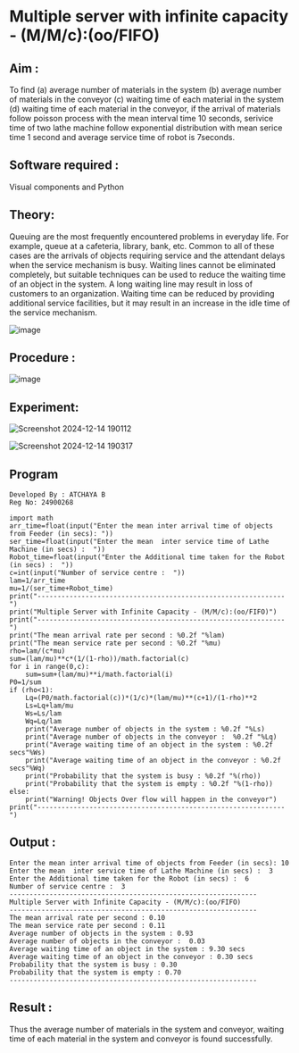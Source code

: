 # Multiple server with infinite capacity - (M/M/c):(oo/FIFO)
## Aim :
To find (a) average number of materials in the system (b) average number of materials in the conveyor (c) waiting time of each material in the system (d) waiting time of each material in the conveyor, if the arrival  of materials follow poisson process with the mean interval time 10 seconds, serivice time of two lathe machine follow exponential distribution with mean serice time 1 second and average service time of robot is 7seconds.

## Software required :
Visual components and Python

## Theory:
Queuing are the most frequently encountered problems in everyday life. For example, queue at a cafeteria, library, bank, etc. Common to all of these cases are the arrivals of objects requiring service and the attendant delays when the service mechanism is busy. Waiting lines cannot be eliminated completely, but suitable techniques can be used to reduce the waiting time of an object in the system. A long waiting line may result in loss of customers to an organization. Waiting time can be reduced by providing additional service facilities, but it may result in an increase in the idle time of the service mechanism.

![image](https://user-images.githubusercontent.com/103921593/203238035-1c8109bc-cbf2-4c77-baea-c5b682a752ef.png)

## Procedure :

![image](https://user-images.githubusercontent.com/103921593/203238265-176740b0-eae2-4772-90be-5449869ac9b0.png)




## Experiment:
![Screenshot 2024-12-14 190112](https://github.com/user-attachments/assets/57df643c-4d33-45ae-b057-c554fbb623c7)

![Screenshot 2024-12-14 190317](https://github.com/user-attachments/assets/261f276b-311e-4e6d-adb8-8ec7503fed1b)


## Program
```
Developed By : ATCHAYA B
Reg No: 24900268

import math
arr_time=float(input("Enter the mean inter arrival time of objects from Feeder (in secs): "))
ser_time=float(input("Enter the mean  inter service time of Lathe Machine (in secs) :  "))
Robot_time=float(input("Enter the Additional time taken for the Robot (in secs) :  "))
c=int(input("Number of service centre :  "))
lam=1/arr_time
mu=1/(ser_time+Robot_time)
print("--------------------------------------------------------------")
print("Multiple Server with Infinite Capacity - (M/M/c):(oo/FIFO)")
print("--------------------------------------------------------------")
print("The mean arrival rate per second : %0.2f "%lam)
print("The mean service rate per second : %0.2f "%mu)
rho=lam/(c*mu)
sum=(lam/mu)**c*(1/(1-rho))/math.factorial(c)
for i in range(0,c):
    sum=sum+(lam/mu)**i/math.factorial(i)
P0=1/sum
if (rho<1):
    Lq=(P0/math.factorial(c))*(1/c)*(lam/mu)**(c+1)/(1-rho)**2
    Ls=Lq+lam/mu
    Ws=Ls/lam
    Wq=Lq/lam
    print("Average number of objects in the system : %0.2f "%Ls)
    print("Average number of objects in the conveyor :  %0.2f "%Lq)
    print("Average waiting time of an object in the system : %0.2f secs"%Ws)
    print("Average waiting time of an object in the conveyor : %0.2f secs"%Wq)
    print("Probability that the system is busy : %0.2f "%(rho))
    print("Probability that the system is empty : %0.2f "%(1-rho))
else:
    print("Warning! Objects Over flow will happen in the conveyor")
print("--------------------------------------------------------------")

```

## Output :
```
Enter the mean inter arrival time of objects from Feeder (in secs): 10
Enter the mean  inter service time of Lathe Machine (in secs) :  3
Enter the Additional time taken for the Robot (in secs) :  6
Number of service centre :  3
--------------------------------------------------------------
Multiple Server with Infinite Capacity - (M/M/c):(oo/FIFO)
--------------------------------------------------------------
The mean arrival rate per second : 0.10 
The mean service rate per second : 0.11 
Average number of objects in the system : 0.93 
Average number of objects in the conveyor :  0.03 
Average waiting time of an object in the system : 9.30 secs
Average waiting time of an object in the conveyor : 0.30 secs
Probability that the system is busy : 0.30 
Probability that the system is empty : 0.70 
--------------------------------------------------------------
```

## Result : 
Thus the average number of materials in the system and conveyor, waiting time of each material in the system and conveyor is found successfully.
